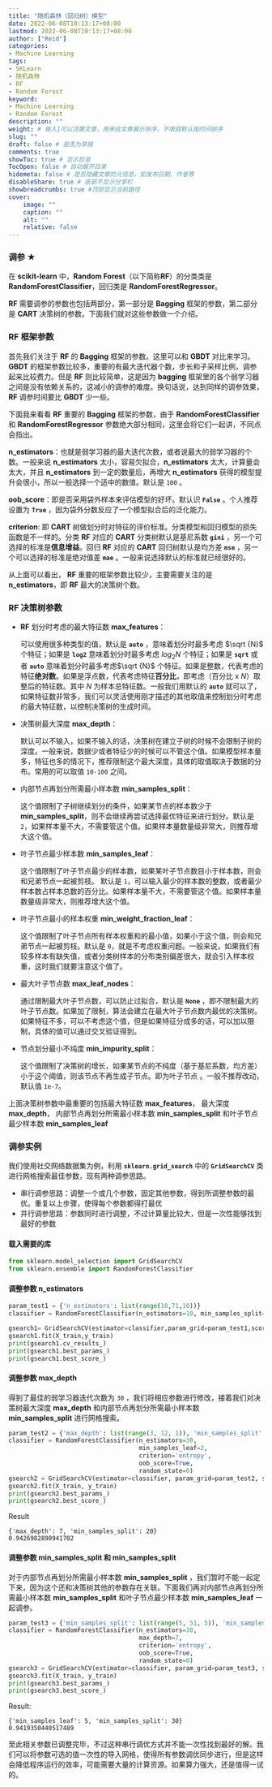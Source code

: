 ```yaml
---
title: "随机森林（回归树）模型"
date: 2022-06-08T10:13:17+08:00
lastmod: 2022-06-08T10:13:17+08:00
author: ["Reid"]
categories: 
- Machine Learning
tags: 
- SKLearn
- 随机森林
- RF
- Random Forest
keyword:
- Machine Learning
- Random Forest
description: ""
weight: # 输入1可以顶置文章，用来给文章展示排序，不填就默认按时间排序
slug: ""
draft: false # 是否为草稿
comments: true
showToc: true # 显示目录
TocOpen: false # 自动展开目录
hidemeta: false # 是否隐藏文章的元信息，如发布日期、作者等
disableShare: true # 底部不显示分享栏
showbreadcrumbs: true #顶部显示当前路径
cover:
    image: ""
    caption: ""
    alt: ""
    relative: false
---
```


### 调参 ★

在 **scikit-learn** 中，**Random Forest**（以下简称**RF**）的分类类是 **RandomForestClassifier**，回归类是 **RandomForestRegressor**。

**RF** 需要调参的参数也包括两部分，第一部分是 **Bagging** 框架的参数，第二部分是 **CART** 决策树的参数。下面我们就对这些参数做一个介绍。

### RF 框架参数

首先我们关注于 **RF** 的 **Bagging** 框架的参数。这里可以和 **GBDT** 对比来学习。**GBDT** 的框架参数比较多，重要的有最大迭代器个数，步长和子采样比例，调参起来比较费力。但是 **RF** 则比较简单，这是因为 **bagging** 框架里的各个弱学习器之间是没有依赖关系的，这减小的调参的难度。换句话说，达到同样的调参效果，**RF** 调参时间要比 **GBDT** 少一些。

下面我来看看 **RF** 重要的 **Bagging** 框架的参数，由于 **RandomForestClassifier** 和 **RandomForestRegressor** 参数绝大部分相同，这里会将它们一起讲，不同点会指出。

**n_estimators**：也就是弱学习器的最大迭代次数，或者说最大的弱学习器的个数。一般来说 **n_estimators** 太小，容易欠拟合，**n_estimators** 太大，计算量会太大，并且 **n_estimators** 到一定的数量后，再增大 **n_estimators** 获得的模型提升会很小，所以一般选择一个适中的数值。默认是 `100` 。

**oob_score**：即是否采用袋外样本来评估模型的好坏。默认识 **`False`** 。个人推荐设置为 **`True`** ，因为袋外分数反应了一个模型拟合后的泛化能力。

**criterion**: 即 **CART** 树做划分时对特征的评价标准。分类模型和回归模型的损失函数是不一样的。分类 **RF** 对应的 **CART** 分类树默认是基尼系数 **`gini`** ，另一个可选择的标准是**信息增益**。回归 **RF** 对应的 **CART** 回归树默认是均方差 **`mse`** ，另一个可以选择的标准是绝对值差 **`mae`** 。一般来说选择默认的标准就已经很好的。

从上面可以看出， **RF** 重要的框架参数比较少，主要需要关注的是 **n_estimators**，即 **RF** 最大的决策树个数。

### RF 决策树参数

- **RF** 划分时考虑的最大特征数 **max_features**：

  可以使用很多种类型的值，默认是 **`auto`** ，意味着划分时最多考虑 $\sqrt {N}$ 个特征；如果是 **`log2`** 意味着划分时最多考虑 $log_2N$ 个特征；如果是 **`sqrt`** 或者 **`auto`** 意味着划分时最多考虑$\sqrt {N}$ 个特征。如果是整数，代表考虑的特征**绝对数**。如果是浮点数，代表考虑特征**百分比**，即考虑（百分比 x $N$）取整后的特征数。其中 $N$ 为样本总特征数。一般我们用默认的 **`auto`** 就可以了，如果特征数非常多，我们可以灵活使用刚才描述的其他取值来控制划分时考虑的最大特征数，以控制决策树的生成时间。

- 决策树最大深度 **max_depth**：

  默认可以不输入，如果不输入的话，决策树在建立子树的时候不会限制子树的深度。一般来说，数据少或者特征少的时候可以不管这个值。如果模型样本量多，特征也多的情况下，推荐限制这个最大深度，具体的取值取决于数据的分布。常用的可以取值 `10-100` 之间。

- 内部节点再划分所需最小样本数 **min_samples_split**：

  这个值限制了子树继续划分的条件，如果某节点的样本数少于 **min_samples_split**，则不会继续再尝试选择最优特征来进行划分。默认是 `2`，如果样本量不大，不需要管这个值。如果样本量数量级非常大，则推荐增大这个值。

- 叶子节点最少样本数 **min_samples_leaf**：

  这个值限制了叶子节点最少的样本数，如果某叶子节点数目小于样本数，则会和兄弟节点一起被剪枝。 默认是 `1`，可以输入最少的样本数的整数，或者最少样本数占样本总数的百分比。如果样本量不大，不需要管这个值。如果样本量数量级非常大，则推荐增大这个值。

- 叶子节点最小的样本权重 **min_weight_fraction_leaf**：

  这个值限制了叶子节点所有样本权重和的最小值，如果小于这个值，则会和兄弟节点一起被剪枝。默认是 `0`，就是不考虑权重问题。一般来说，如果我们有较多样本有缺失值，或者分类树样本的分布类别偏差很大，就会引入样本权重，这时我们就要注意这个值了。

- 最大叶子节点数 **max_leaf_nodes**：

  通过限制最大叶子节点数，可以防止过拟合，默认是 **`None`** ，即不限制最大的叶子节点数。如果加了限制，算法会建立在最大叶子节点数内最优的决策树。如果特征不多，可以不考虑这个值，但是如果特征分成多的话，可以加以限制，具体的值可以通过交叉验证得到。

- 节点划分最小不纯度 **min_impurity_split**：

  这个值限制了决策树的增长，如果某节点的不纯度（基于基尼系数，均方差）小于这个阈值，则该节点不再生成子节点。即为叶子节点 。一般不推荐改动，默认值 `1e-7`。

上面决策树参数中最重要的包括最大特征数 **max_features**， 最大深度 **max_depth**， 内部节点再划分所需最小样本数 **min_samples_split** 和叶子节点最少样本数 **min_samples_leaf**

### 调参实例

我们使用社交网络数据集为例，利用 **`sklearn.grid_search`** 中的 **`GridSearchCV`** 类进行网格搜索最佳参数，现有两种调参思路。

- 串行调参思路：调整一个或几个参数，固定其他参数，得到所调整参数的最优。重复以上步骤，使得每个参数都得打最优
- 并行调参思路：参数同时进行调整，不过计算量比较大，但是一次性能够找到最好的参数

#### 载入需要的库

```python
from sklearn.model_selection import GridSearchCV
from sklearn.ensemble import RandomForestClassifier
```

#### 调整参数 n_estimators

```python
param_test1 = {'n_estimators': list(range(10,71,10))}
classifier = RandomForestClassifier(n_estimators=10, min_samples_split=20,min_samples_leaf=2,max_depth=9,criterion='entropy', oob_score=True,random_state=0)

gsearch1= GridSearchCV(estimator=classifier,param_grid=param_test1,scoring='roc_auc',cv=5)
gsearch1.fit(X_train,y_train)
print(gsearch1.cv_results_)
print(gsearch1.best_params_)
print(gsearch1.best_score_)
```

#### 调整参数 max_depth

得到了最佳的弱学习器迭代次数为 `30` ，我们将相应参数进行修改，接着我们对决策树最大深度 **max_depth** 和内部节点再划分所需最小样本数 **min_samples_split** 进行网格搜索。

```python
param_test2 = {'max_depth': list(range(3, 12, 1)), 'min_samples_split': list(range(5, 101, 5))}
classifier = RandomForestClassifier(n_estimators=30,
                                    min_samples_leaf=2,
                                    criterion='entropy',
                                    oob_score=True,
                                    random_state=0)
gsearch2 = GridSearchCV(estimator=classifier, param_grid=param_test2, scoring='roc_auc', iid=False, cv=5)
gsearch2.fit(X_train, y_train)
print(gsearch2.best_params_)
print(gsearch2.best_score_)
```

Result

```
{'max_depth': 7, 'min_samples_split': 20}
0.9426982890941702
```

#### 调整参数 min_samples_split 和 min_samples_split

对于内部节点再划分所需最小样本数 **min_samples_split** ，我们暂时不能一起定下来，因为这个还和决策树其他的参数存在关联。下面我们再对内部节点再划分所需最小样本数 **min_samples_split** 和叶子节点最少样本数 **min_samples_leaf** 一起调参。

```python
param_test3 = {'min_samples_split': list(range(5, 51, 5)), 'min_samples_leaf': list(range(5, 51, 5))}
classifier = RandomForestClassifier(n_estimators=30,
                                    max_depth=7,
                                    criterion='entropy',
                                    oob_score=True,
                                    random_state=0)
gsearch3 = GridSearchCV(estimator=classifier, param_grid=param_test3, scoring='roc_auc', iid=False, cv=5)
gsearch3.fit(X_train, y_train)
print(gsearch3.best_params_)
print(gsearch3.best_score_)
```

Result:

```
{'min_samples_leaf': 5, 'min_samples_split': 30}
0.9419350440517489
```

至此相关参数已调整完毕，不过这种串行调优方式并不能一次性找到最好的解。我们可以将参数可选的值一次性的导入网格，使得所有参数调优同步进行，但是这样会降低程序运行的效率，可能需要大量的计算资源。如果算力强大，还是值得一试的。